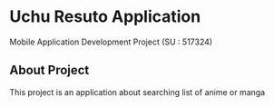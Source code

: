 # Uchu Resuto Application

Mobile Application Development Project (SU : 517324)

## About Project

This project is an application about searching list of anime or manga 

